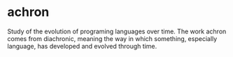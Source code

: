# achron
Study of the evolution of programing languages over time. The work achron comes from diachronic, meaning the way in which something, especially language, has developed and evolved through time.
